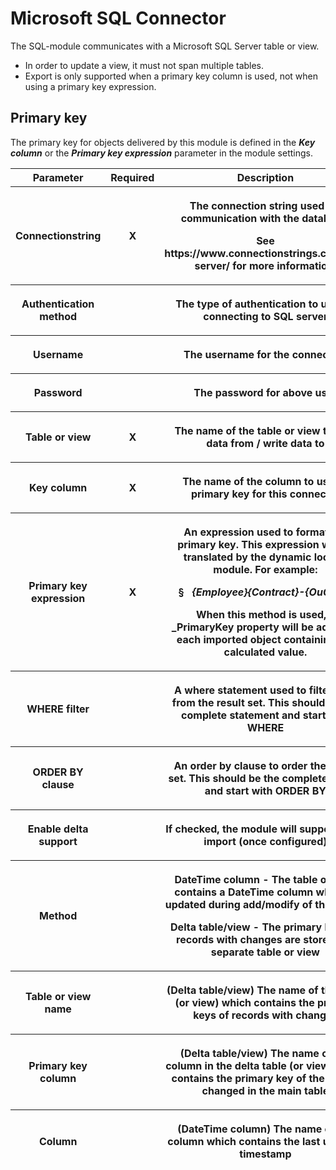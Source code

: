 # Microsoft SQL Connector

The SQL-module communicates with a Microsoft SQL Server table or view.

-   In order to update a view, it must not span multiple tables.
-   Export is only supported when a primary key column is used, not when
    using a primary key expression.

## Primary key

The primary key for objects delivered by this module is defined in the
***Key column*** or the ***Primary key expression*** parameter in the
module settings.

<table class="table table-bordered">
<colgroup>
<col style="width: 33%" />
<col style="width: 33%" />
<col style="width: 33%" />
</colgroup>
<thead class="thead-light">
<tr class="header">
<th>Parameter</th>
<th class="text-center">Required</th>
<th>Description</th>
</tr>
<tr class="odd">
<th><p>Connectionstring</p></th>
<th><p><strong>X</strong></p></th>
<th><p>The connection string used for communication with the
database.</p>
<p>See https://www.connectionstrings.com/sql-server/ for more
information.</p></th>
</tr>
<tr class="header">
<th><p>Authentication method</p></th>
<th></th>
<th><p>The type of authentication to use for connecting to SQL
server</p></th>
</tr>
<tr class="odd">
<th><p>Username</p></th>
<th></th>
<th><p>The username for the connection</p></th>
</tr>
<tr class="header">
<th><p>Password</p></th>
<th></th>
<th><p>The password for above user</p></th>
</tr>
<tr class="odd">
<th><p>Table or view</p></th>
<th><p><strong>X</strong></p></th>
<th><p>The name of the table or view to load data from / write data
to</p></th>
</tr>
<tr class="header">
<th><p>Key column</p></th>
<th><p><strong>X</strong></p></th>
<th><p>The name of the column to use as primary key for this
connector</p></th>
</tr>
<tr class="odd">
<th><p>Primary key expression</p></th>
<th><p><strong>X</strong></p></th>
<th><p>An expression used to format the primary key. This expression
will be translated by the dynamic lookup module. For example:</p>
<p>§   <em>{Employee}{Contract}-{OuCode}</em></p>
<p>When this method is used, a _PrimaryKey property will be added to
each imported object containing the calculated value.</p></th>
</tr>
<tr class="header">
<th><p>WHERE filter</p></th>
<th></th>
<th><p>A where statement used to filter data from the result set. This
should be the complete statement and start with WHERE</p></th>
</tr>
<tr class="odd">
<th><p>ORDER BY clause</p></th>
<th></th>
<th><p>An order by clause to order the result set. This should be the
complete clause and start with ORDER BY</p></th>
</tr>
<tr class="header">
<th><p>Enable delta support</p></th>
<th></th>
<th><p>If checked, the module will support delta import (once
configured)</p></th>
</tr>
<tr class="odd">
<th><p>Method</p></th>
<th></th>
<th><p><strong>DateTime column</strong> - The table or view contains a
DateTime column which is updated during add/modify of the record</p>
<p><strong>Delta table/view</strong> - The primary keys of records with
changes are stored in a separate table or view</p></th>
</tr>
<tr class="header">
<th><p>Table or view name</p></th>
<th></th>
<th><p>(Delta table/view) The name of the table (or view) which contains
the primary keys of records with changes</p></th>
</tr>
<tr class="odd">
<th><p>Primary key column</p></th>
<th></th>
<th><p>(Delta table/view) The name of the column in the delta table (or
view) which contains the primary key of the record changed in the main
table</p></th>
</tr>
<tr class="header">
<th><p>Column</p></th>
<th></th>
<th><p>(DateTime column) The name of the column which contains the last
updated timestamp</p></th>
</tr>
</thead>
&#10;</table>
